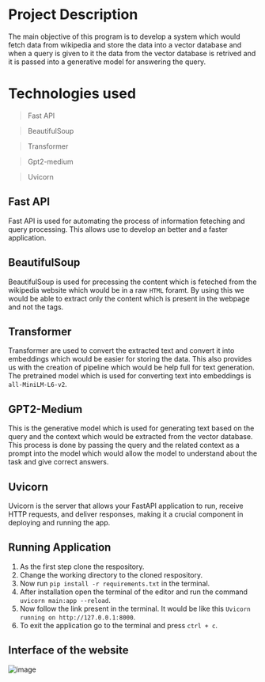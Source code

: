# Project Description
The main objective of this program is to develop a system which would fetch data from wikipedia and store the data into a vector database and when a query is given to it the data from the vector database is retrived and it is passed into a generative model for answering the query.

# Technologies used
>Fast API

>BeautifulSoup

>Transformer

>Gpt2-medium

>Uvicorn

## Fast API
Fast API is used for automating the process of information feteching and query processing. This allows use to develop an better and a faster application.
## BeautifulSoup 
BeautifulSoup is used for precessing the content which is feteched from the wikipedia website which would be in a raw `HTML` foramt. By using this we would be able to extract only the content which is present in the webpage and not the tags.
## Transformer
Transformer are used to convert the extracted text and convert it into embeddings which would be easier for storing the data. This also provides us with the creation of pipeline which would be help full for text generation. The pretrained model which is used for converting text into embeddings is `all-MiniLM-L6-v2`.
## GPT2-Medium
This is the generative model which is used for generating text based on the query and the context which would be extracted from the vector database. This process is done by passing the query and the related context as a prompt into the model which would allow the model to understand about the task and give correct answers.
## Uvicorn
Uvicorn is the server that allows your FastAPI application to run, receive HTTP requests, and deliver responses, making it a crucial component in deploying and running the app.

## Running Application
1. As the first step clone the respository.
2. Change the working directory to the cloned respository.
3. Now run `pip install -r requirements.txt` in the terminal.
4. After installation open the terminal of the editor and run the command `uvicorn main:app --reload`.
5. Now follow the link present in the terminal. It would be like this `Uvicorn running on http://127.0.0.1:8000`.
6. To exit the application go to the terminal and press `ctrl + c`.

## Interface of the website

![image](https://github.com/user-attachments/assets/fdb23074-d537-4c67-a610-a5652ff742a5)
